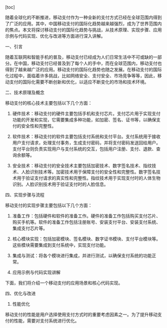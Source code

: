 
[toc]                    
                
                
随着全球化的不断推进，移动支付作为一种全新的支付方式已经在全球范围内得到了广泛的应用。其中，中国移动支付的国际化趋势越来越强烈，成为了世界范围内的焦点。本文将探讨移动支付的国际化趋势与挑战，从技术原理、实现步骤、应用示例与代码实现、优化与改进等方面进行深入讲解。

一、引言

随着互联网和智能手机的普及，移动支付已经成为人们日常生活中不可或缺的一部分。在中国，移动支付已经普及到了每个人的手中，而在全球范围内，移动支付也得到了越来越广泛的应用。移动支付的国际化趋势也随之发展。在移动支付的国际化过程中，面临着许多挑战，比如网络安全、支付安全、市场竞争等等，因此，移动支付的国际化需要不断创新和优化，以适应不断变化的市场和技术环境。

二、技术原理及概念

移动支付的核心技术主要包括以下几个方面：

1. 硬件技术：移动支付的硬件主要包括手机和支付芯片。支付芯片用于实现支付功能的开发和实现，它需要集成多种功能，如加密、签名、证书等，以确保支付的安全性和完整性。

2. 软件技术：移动支付的软件主要包括支付系统和支付平台。支付系统用于接收用户支付请求，处理支付事务，生成支付密码，并将支付密码发送回给用户。支付平台则负责实现用户与支付系统的交互，包括用户注册、支付、退款、查询余额等。

3. 安全技术：移动支付的安全技术主要包括加密技术、数字签名技术、指纹技术、人脸识别技术等。加密技术用于保障支付的安全性和完整性。数字签名技术用于验证支付请求的真实性和完整性。指纹技术用于实现支付时的人体生物识别。人脸识别技术用于验证支付时的人脸信息。

四、实现步骤与流程

移动支付的实现步骤主要包括以下几个方面：

1. 准备工作：包括硬件和软件的准备工作。硬件的准备工作包括购买支付芯片、购买手机等。软件的准备工作包括注册账号、安装支付平台、安装支付系统、集成支付芯片等。

2. 核心模块实现：包括加密模块、签名模块、数字证书模块、支付平台模块等。这些模块需要集成到支付系统中，实现支付功能。

3. 集成与测试：将各个模块进行集成，并进行测试，以确保支付系统的功能正常。

5. 应用示例与代码实现讲解

下面，我们将介绍一个移动支付的应用场景和核心代码实现。

四、优化与改进

1. 性能优化

移动支付的性能是用户选择使用支付方式时的重要考虑因素之一。为了提升移动支付的性能，需要对支付系统进行优化。

